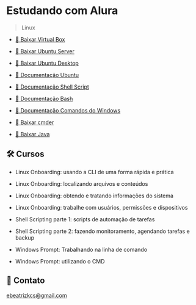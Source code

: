 # Estudando com Alura

> Linux

- [🔗 Baixar Virtual Box](https://www.virtualbox.org/wiki/Downloads)

- [🔗 Baixar Ubuntu Server](https://ubuntu.com/download/server)

- [🔗 Baixar Ubuntu Desktop](https://ubuntu.com/download/desktop)

- [🔗 Documentação Ubuntu](https://help.ubuntu.com/)

- [🔗 Documentação Shell Script](https://mange.ifrn.edu.br/shell-script-wikipedia/#:~:text=Shell%20script%20%C3%A9%20o%20nome,necessita%20basicamente%20do%20interpretador%20Shell.)

- [🔗 Documentação Bash](https://www.gnu.org/savannah-checkouts/gnu/bash/manual/bash.html)

- [🔗 Documentação Comandos do Windows](https://learn.microsoft.com/pt-br/windows-server/administration/windows-commands/windows-commands)

- [🔗 Baixar cmder](https://cmder.app/)

- [🔗 Baixar Java](https://www.oracle.com/java/technologies/downloads/)

## 🛠 Cursos

- Linux Onboarding: usando a CLI de uma forma rápida e prática

- Linux Onboarding: localizando arquivos e conteúdos

- Linux Onboarding: obtendo e tratando informações do sistema

- Linux Onboarding: trabalhe com usuários, permissões e dispositivos

- Shell Scripting parte 1: scripts de automação de tarefas

- Shell Scripting parte 2: fazendo monitoramento, agendando tarefas e backup

- Windows Prompt: Trabalhando na linha de comando

- Windows Prompt: utilizando o CMD

## 💙 Contato

ebeatrizkcs@gmail.com
